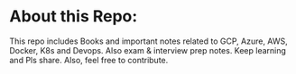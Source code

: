 # About this Repo:
<p>This repo includes Books and important notes related to GCP, Azure, AWS, Docker, K8s and Devops. Also exam & interview prep notes.
Keep learning and Pls share. Also, feel free to contribute.</p>

